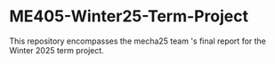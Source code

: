 # ME405-Winter25-Term-Project
This repository encompasses the mecha25 team 's final report for the Winter 2025 term project.
